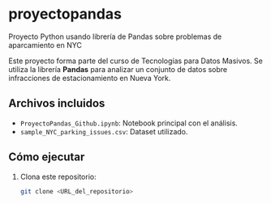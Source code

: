 # proyectopandas
Proyecto Python usando librería de Pandas sobre problemas de aparcamiento en NYC

Este proyecto forma parte del curso de Tecnologías para Datos Masivos. Se utiliza la librería **Pandas** para analizar un conjunto de datos sobre infracciones de estacionamiento en Nueva York.

## Archivos incluidos
- `ProyectoPandas_Github.ipynb`: Notebook principal con el análisis.
- `sample_NYC_parking_issues.csv`: Dataset utilizado.

## Cómo ejecutar
1. Clona este repositorio:
   ```bash
   git clone <URL_del_repositorio>